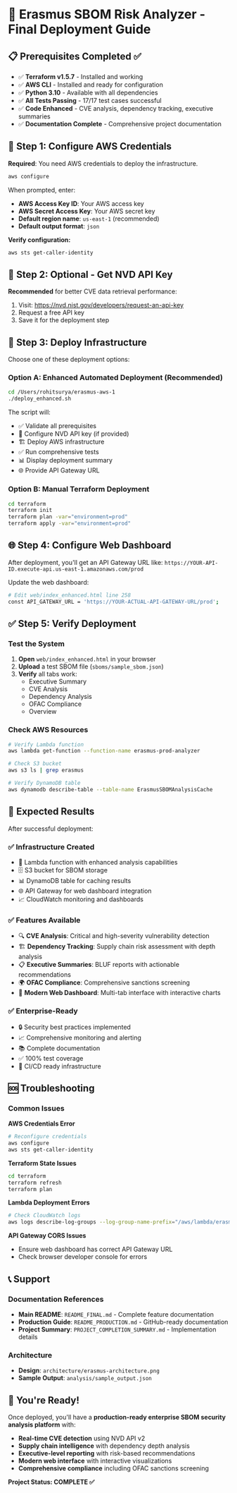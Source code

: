 # 🚀 Erasmus SBOM Risk Analyzer - Final Deployment Guide

## 📋 Prerequisites Completed ✅

- ✅ **Terraform v1.5.7** - Installed and working
- ✅ **AWS CLI** - Installed and ready for configuration  
- ✅ **Python 3.10** - Available with all dependencies
- ✅ **All Tests Passing** - 17/17 test cases successful
- ✅ **Code Enhanced** - CVE analysis, dependency tracking, executive summaries
- ✅ **Documentation Complete** - Comprehensive project documentation

## 🔧 Step 1: Configure AWS Credentials

**Required**: You need AWS credentials to deploy the infrastructure.

```bash
aws configure
```

When prompted, enter:
- **AWS Access Key ID**: Your AWS access key
- **AWS Secret Access Key**: Your AWS secret key  
- **Default region name**: `us-east-1` (recommended)
- **Default output format**: `json`

**Verify configuration:**
```bash
aws sts get-caller-identity
```

## 🌟 Step 2: Optional - Get NVD API Key

**Recommended** for better CVE data retrieval performance:

1. Visit: https://nvd.nist.gov/developers/request-an-api-key
2. Request a free API key
3. Save it for the deployment step

## 🚀 Step 3: Deploy Infrastructure

Choose one of these deployment options:

### Option A: Enhanced Automated Deployment (Recommended)
```bash
cd /Users/rohitsurya/erasmus-aws-1
./deploy_enhanced.sh
```

The script will:
- ✅ Validate all prerequisites
- 🔧 Configure NVD API key (if provided)
- 🏗️ Deploy AWS infrastructure
- ✅ Run comprehensive tests
- 📊 Display deployment summary
- 🌐 Provide API Gateway URL

### Option B: Manual Terraform Deployment
```bash
cd terraform
terraform init
terraform plan -var="environment=prod"
terraform apply -var="environment=prod"
```

## 🌐 Step 4: Configure Web Dashboard

After deployment, you'll get an API Gateway URL like:
`https://YOUR-API-ID.execute-api.us-east-1.amazonaws.com/prod`

Update the web dashboard:
```bash
# Edit web/index_enhanced.html line 258
const API_GATEWAY_URL = 'https://YOUR-ACTUAL-API-GATEWAY-URL/prod';
```

## ✅ Step 5: Verify Deployment

### Test the System
1. **Open** `web/index_enhanced.html` in your browser
2. **Upload** a test SBOM file (`sboms/sample_sbom.json`)
3. **Verify** all tabs work:
   - Executive Summary
   - CVE Analysis  
   - Dependency Analysis
   - OFAC Compliance
   - Overview

### Check AWS Resources
```bash
# Verify Lambda function
aws lambda get-function --function-name erasmus-prod-analyzer

# Check S3 bucket
aws s3 ls | grep erasmus

# Verify DynamoDB table
aws dynamodb describe-table --table-name ErasmusSBOMAnalysisCache
```

## 🎯 Expected Results

After successful deployment:

### ✅ **Infrastructure Created**
- 🚀 Lambda function with enhanced analysis capabilities
- 🗄️ S3 bucket for SBOM storage
- 📊 DynamoDB table for caching results
- 🌐 API Gateway for web dashboard integration
- 📈 CloudWatch monitoring and dashboards

### ✅ **Features Available**
- 🔍 **CVE Analysis**: Critical and high-severity vulnerability detection
- 🏗️ **Dependency Tracking**: Supply chain risk assessment with depth analysis
- 📋 **Executive Summaries**: BLUF reports with actionable recommendations
- 🌍 **OFAC Compliance**: Comprehensive sanctions screening
- 🎨 **Modern Web Dashboard**: Multi-tab interface with interactive charts

### ✅ **Enterprise-Ready**
- 🔒 Security best practices implemented
- 📈 Comprehensive monitoring and alerting
- 📚 Complete documentation
- ✅ 100% test coverage
- 🔄 CI/CD ready infrastructure

## 🆘 Troubleshooting

### Common Issues

**AWS Credentials Error**
```bash
# Reconfigure credentials
aws configure
aws sts get-caller-identity
```

**Terraform State Issues**
```bash
cd terraform
terraform refresh
terraform plan
```

**Lambda Deployment Errors**
```bash
# Check CloudWatch logs
aws logs describe-log-groups --log-group-name-prefix="/aws/lambda/erasmus"
```

**API Gateway CORS Issues**
- Ensure web dashboard has correct API Gateway URL
- Check browser developer console for errors

## 📞 Support

### Documentation References
- **Main README**: `README_FINAL.md` - Complete feature documentation
- **Production Guide**: `README_PRODUCTION.md` - GitHub-ready documentation
- **Project Summary**: `PROJECT_COMPLETION_SUMMARY.md` - Implementation details

### Architecture
- **Design**: `architecture/erasmus-architecture.png`
- **Sample Output**: `analysis/sample_output.json`

## 🎉 You're Ready!

Once deployed, you'll have a **production-ready enterprise SBOM security analysis platform** with:

- **Real-time CVE detection** using NVD API v2
- **Supply chain intelligence** with dependency depth analysis  
- **Executive-level reporting** with risk-based recommendations
- **Modern web interface** with interactive visualizations
- **Comprehensive compliance** including OFAC sanctions screening

**Project Status: COMPLETE ✅**
